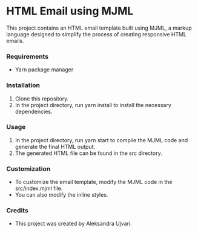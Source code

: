 # HTML Email using MJML

This project contains an HTML email template built using MJML, a markup language designed to simplify the process of creating responsive HTML emails.

### Requirements
- Yarn package manager

### Installation
1. Clone this repository.
2. In the project directory, run yarn install to install the necessary dependencies.

### Usage

1. In the project directory, run yarn start to compile the MJML code and generate the final HTML output.
2. The generated HTML file can be found in the src directory.


### Customization

- To customize the email template, modify the MJML code in the src/index.mjml file. 
- You can also modify the inline styles.

### Credits
- This project was created by Aleksandra Ujvari.

